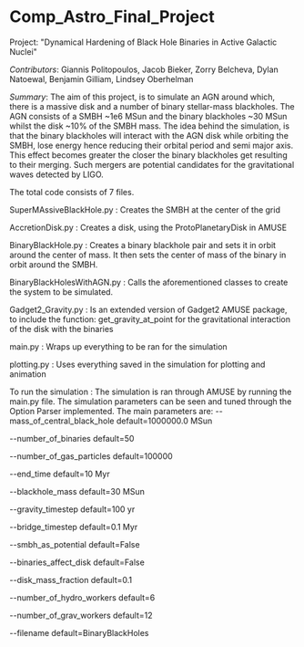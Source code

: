 # Comp_Astro_Final_Project
Project: "Dynamical Hardening of Black Hole Binaries in Active Galactic Nuclei"

*Contributors*:   Giannis Politopoulos, 
		Jacob Bieker, 
		Zorry Belcheva, 
		Dylan Natoewal, 
		Benjamin Gilliam, 
		Lindsey Oberhelman

*Summary*: The aim of this project, is to simulate an AGN around which, there is a massive disk and a number of binary stellar-mass blackholes. The AGN consists of a SMBH ~1e6 MSun and the binary blackholes ~30 MSun whilst the disk ~10% of the SMBH mass.
The idea behind the simulation, is that the binary blackholes will interact with the AGN disk while orbiting the SMBH, lose energy hence reducing their orbital period and semi major axis. This effect becomes greater the closer the binary blackholes get resulting to their merging. Such mergers are potential candidates for the gravitational waves detected by LIGO.

The total code consists of 7 files.

SuperMAssiveBlackHole.py : Creates the SMBH at the center of the grid

AccretionDisk.py : Creates a disk, using the ProtoPlanetaryDisk in AMUSE

BinaryBlackHole.py : Creates a binary blackhole pair and sets it in orbit around the center of mass. It then sets the center of mass of the binary in orbit around the SMBH.

BinaryBlackHolesWithAGN.py : Calls the aforementioned classes to create the system to be simulated.

Gadget2_Gravity.py : Is an extended version of Gadget2 AMUSE package, to include the function: get_gravity_at_point for the gravitational interaction of the disk with the binaries

main.py : Wraps up everything to be ran for the simulation

plotting.py : Uses everything saved in the simulation for plotting and animation

To run the simulation : The simulation is ran through AMUSE by running the main.py file. The simulation parameters can be seen and tuned through the Option Parser implemented.
The main parameters are: 
  --mass_of_central_black_hole default=1000000.0 MSun
  
  --number_of_binaries default=50
  
  --number_of_gas_particles default=100000
  
  --end_time default=10 Myr
  
  --blackhole_mass default=30 MSun
  
  --gravity_timestep default=100 yr
  
  --bridge_timestep default=0.1 Myr
  
  --smbh_as_potential default=False
  
  --binaries_affect_disk default=False
  
  --disk_mass_fraction default=0.1
  
  --number_of_hydro_workers default=6
  
  --number_of_grav_workers default=12
  
  --filename default=BinaryBlackHoles

